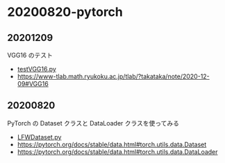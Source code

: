 # 20200820-pytorch

## 20201209

VGG16 のテスト

- [testVGG16.py](./testVGG16.py)
- https://www-tlab.math.ryukoku.ac.jp/tlab/?takataka/note/2020-12-09#VGG16

## 20200820

PyTorch の Dataset クラスと DataLoader クラスを使ってみる

- [LFWDataset.py](./LFWDataset.py)
- https://pytorch.org/docs/stable/data.html#torch.utils.data.Dataset
- https://pytorch.org/docs/stable/data.html#torch.utils.data.DataLoader
